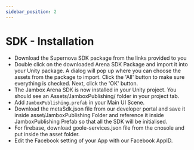 ```yaml
---
sidebar_position: 2
---
```


# SDK - Installation


- Download the Supernova SDK package from the links provided to you
- Double click on the downloaded Arena SDK Package and import it into your Unity package. A dialog will pop up where you can choose the assets from the package to import. Click the 'All' button to make sure everything is checked. Next, click the 'OK' button.
- The Jambox Arena SDK is now installed in your Unity project. You should see an Assets/JamboxPublishing/ folder in your project tab.
- Add `JamboxPublishing.prefab` in your Main UI Scene.
- Download the metaSdk.json file from our developer portal and save it inside asset/JamboxPublishing Folder and reference it inside JamboxPublishing Prefab so that all the SDK will be initialised.
- For firebase, download goole-services.json file from the cnosole and put inside the asset folder.  
- Edit the Facebook setting of your App with our Facebook AppID.
